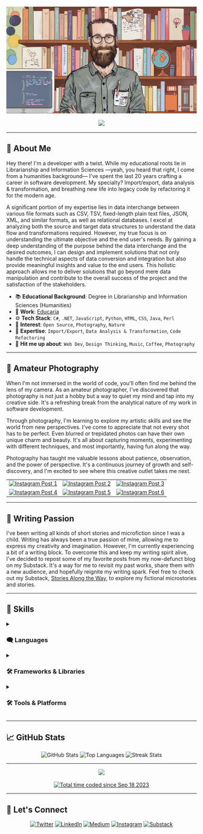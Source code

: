 ![My profile banner](imigueldiaz_banner.jpg)

<p align="center">
<img src="https://github-readme-stats.vercel.app/api?username=imigueldiaz" >
</p>

---

## 🧔 About Me
Hey there! I'm a developer with a twist. While my educational roots lie in Librarianship and Information Sciences —yeah, you heard that right, I come from a humanities background— I've spent the last 20 years crafting a career in software development. My specialty? Import/export, data analysis & transformation, and breathing new life into legacy code by refactoring it for the modern age.

A significant portion of my expertise lies in data interchange between various file formats such as CSV, TSV, fixed-length plain text files, JSON, XML, and similar formats, as well as relational databases. I excel at analyzing both the source and target data structures to understand the data flow and transformations required. However, my true focus is on understanding the ultimate objective and the end user's needs. By gaining a deep understanding of the purpose behind the data interchange and the desired outcomes, I can design and implement solutions that not only handle the technical aspects of data conversion and integration but also provide meaningful insights and value to the end users. This holistic approach allows me to deliver solutions that go beyond mere data manipulation and contribute to the overall success of the project and the satisfaction of the stakeholders.

- 📚 **Educational Background**: Degree in Librarianship and Information Sciences (Humanities)
- 🏢 **Work**: [Educaria](https://www.educaria.com)
- ⚙️ **Tech Stack**: `C#`, `.NET`, `JavaScript`, `Python`, `HTML`, `CSS`, `Java`, `Perl`
- 🌱 **Interest**: `Open Source`, `Photography`, `Nature`
- 💼 **Expertise**: `Import/Export`, `Data Analysis & Transformation`, `Code Refactoring`
- 💬 **Hit me up about**: `Web Dev`, `Design Thinking`, `Music`, `Coffee`, `Photography`

---

## 📸 Amateur Photography

When I'm not immersed in the world of code, you'll often find me behind the lens of my camera. As an amateur photographer, I've discovered that photography is not just a hobby but a way to quiet my mind and tap into my creative side. It's a refreshing break from the analytical nature of my work in software development.

Through photography, I'm learning to explore my artistic skills and see the world from new perspectives. I've come to appreciate that not every shot has to be perfect. Even blurred or trepidated photos can have their own unique charm and beauty. It's all about capturing moments, experimenting with different techniques, and most importantly, having fun along the way.

Photography has taught me valuable lessons about patience, observation, and the power of perspective. It's a continuous journey of growth and self-discovery, and I'm excited to see where this creative outlet takes me next.

<table>
  <tr>
    <td>
      <a href="https://www.instagram.com/p/C0eLVB5C4qP/" target="_blank">
        <img src="https://www.instagram.com/p/C0eLVB5C4qP/media/?size=m" alt="Instagram Post 1" width="300">
      </a>
    </td>
    <td>
      <a href="https://www.instagram.com/p/Cr0loc6o8IY/"  target="_blank">
        <img src="https://www.instagram.com/p/Cr0loc6o8IY/media/?size=m" alt="Instagram Post 2" width="300">
      </a>
    </td>
    <td>
      <a href="https://www.instagram.com/p/Cmt0L-doJy5/"  target="_blank">
        <img src="https://www.instagram.com/p/Cmt0L-doJy5/media/?size=m" alt="Instagram Post 3" width="300">
      </a>
    </td>
  </tr>
<tr>
    <td>
      <a href="https://www.instagram.com/p/Ch3y_F9IAOq/" target="_blank">
        <img src="https://www.instagram.com/p/Ch3y_F9IAOq/media/?size=m" alt="Instagram Post 4" width="300">
      </a>
    </td>
    <td>
      <a href="https://www.instagram.com/p/CgTXWEqIFfK/" target="_blank">
        <img src="https://www.instagram.com/p/CgTXWEqIFfK/media/?size=m" alt="Instagram Post 5" width="300">
      </a>
    </td>
    <td>
      <a href="https://www.instagram.com/p/CgBWB0oIjjE/"  target="_blank">
        <img src="https://www.instagram.com/p/CgBWB0oIjjE/media/?size=m" alt="Instagram Post 6" width="300">
      </a>
    </td>
  </tr>


</table>

---

## 📝 Writing Passion

I've been writing all kinds of short stories and microfiction since I was a child. Writing has always been a true passion of mine, allowing me to express my creativity and imagination. However, I'm currently experiencing a bit of a writing block. To overcome this and keep my writing spirit alive, I've decided to repost some of my favorite posts from my now-defunct blog on my Substack. It's a way for me to revisit my past works, share them with a new audience, and hopefully reignite my writing spark. Feel free to check out my Substack, [Stories Along the Way](https://ignaciodemigueldaz.substack.com/), to explore my fictional microstories and stories.

---

## 🧰 Skills

<details>
  <summary>
    <h3> 🗨️ Languages </h3>
  </summary>
  
  - [<img src="https://raw.githubusercontent.com/devicons/devicon/master/icons/csharp/csharp-original.svg" alt="C#" height="20"/> C#](https://docs.microsoft.com/en-us/dotnet/csharp/)
  - [<img src="https://raw.githubusercontent.com/devicons/devicon/master/icons/dot-net/dot-net-original-wordmark.svg" alt=".NET" height="20"/> .NET](https://dotnet.microsoft.com/)
  - [<img src="https://raw.githubusercontent.com/devicons/devicon/master/icons/python/python-original.svg" alt="Python" height="20"/> Python](https://www.python.org/)
  - [<img src="https://raw.githubusercontent.com/devicons/devicon/master/icons/javascript/javascript-original.svg" alt="JavaScript" height="20"/> JavaScript](https://developer.mozilla.org/en-US/docs/Web/JavaScript)
  - [<img src="https://raw.githubusercontent.com/devicons/devicon/master/icons/java/java-original.svg" alt="Java" height="20"/> Java](https://www.oracle.com/java/)
  - [<img src="https://raw.githubusercontent.com/devicons/devicon/master/icons/perl/perl-original.svg" alt="Perl" height="20"/> Perl](https://www.perl.org/)

</details>

<details>
  <summary>
    <h3> 🛠️ Frameworks & Libraries</h3>
  </summary>
  
  - 🌐 [.NET Core](https://dotnet.microsoft.com/)
  - 🌐 [ASP.NET](https://dotnet.microsoft.com/apps/aspnet)
  - ⚛️ [React](https://reactjs.org/)
  - 🌶️ [Flask](https://flask.palletsprojects.com/)

</details>
<details>
  <summary>
    <h3> 🛠️ Tools & Platforms</h3>
  </summary>
  
  - [Git](https://git-scm.com/): 📦 Version Control
  - [GitHub](https://github.com/): 🌐 Collaboration
  - [Linux](https://www.linux.org/): 🐧 OS
  - [VS Code](https://code.visualstudio.com/): 📝 Editor
  - [Windows](https://www.microsoft.com/en-us/windows): 🪟 OS

</details>

---

## 📈 GitHub Stats

<p align="center">
  <img src="https://github-readme-stats.vercel.app/api?username=imigueldiaz&show_icons=true&count_private=true&title_color=6aa6f8&text_color=8a919a&icon_color=6aa6f8&bg_color=22272e" alt="GitHub Stats" height="150"/>
  <img src="https://github-readme-stats.vercel.app/api/top-langs/?username=imigueldiaz&hide=html,css&title_color=6aa6f8&text_color=8a919a&icon_color=6aa6f8&bg_color=22272e" alt="Top Languages" height="150"/>
  <img src="https://github-readme-streak-stats.herokuapp.com/?user=imigueldiaz&theme=dark&background=22272e&date_format=%5BY%20%5DM%20j" alt="Streak Stats" height="150"/>
</p>

---

<p align="center">
  <img src="https://github-readme-stats.vercel.app/api/wakatime/?username=imigueldiaz&layout=compact&&theme=dark&link=https://www.github.com/imigueldiaz/">
</p>
<p align="center">
  <a href="https://wakatime.com/@2e6bb3eb-42fe-4992-80d7-855de20ae4ff"><img src="https://wakatime.com/badge/user/2e6bb3eb-42fe-4992-80d7-855de20ae4ff.svg" alt="Total time coded since Sep 18 2023" /></a>
</p>

---

## 🤝 Let's Connect
<p align="center">
  <a href="https://twitter.com/imigueldiaz"><img src="https://img.shields.io/badge/Twitter-%231DA1F2.svg?&style=for-the-badge&logo=twitter&logoColor=white" alt="Twitter" height="20"/></a>
  <a href="https://linkedin.com/in/imigueldiaz"><img src="https://img.shields.io/badge/LinkedIn-%230077B5.svg?&style=for-the-badge&logo=linkedin&logoColor=white" alt="LinkedIn" height="20"/></a>
  <a href="https://medium.com/@imigueldiaz"><img src="https://img.shields.io/badge/Medium-%12100E.svg?&style=for-the-badge&logo=medium&logoColor=white" alt="Medium" height="20"/></a>
  <a href="https://instagram.com/imigueldiaz"><img src="https://img.shields.io/badge/Instagram-%23E4405F.svg?&style=for-the-badge&logo=instagram&logoColor=white" alt="Instagram" height="20"/></a>
  <a href="https://ignaciodemigueldaz.substack.com/"><img src="https://img.shields.io/badge/Substack-%23FF6719.svg?&style=for-the-badge&logo=substack&logoColor=white" alt="Substack" height="20"/></a>
</p>




